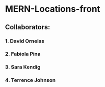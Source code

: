 # MERN-Locations-front

## Collaborators:
### 1. David Ornelas
### 2. Fabiola Pina
### 3. Sara Kendig
### 4. Terrence Johnson